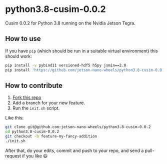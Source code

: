 # python3.8-cusim-0.0.2

Cusim 0.0.2 for Python 3.8 running on the Nvidia Jetson Tegra.


## How to use

If you have `pip` (which should be run in a suitable virtual environment) this should work:

```sh
pip install -v pybind11 versioned-hdf5 h5py jsmin==2.0
pip install 'https://github.com/jetson-nano-wheels/python3.8-cusim-0.0.2/releases/download/v0.0.1/cusim-0.0.2-cp38-cp38-linux_aarch64.whl'
```


## How to contribute

  1. [Fork this repo](https://github.com/jetson-nano-wheels/python3.8-cusim-0.0.2/fork)
  2. Add a branch for your new feature.
  3. Run the `init.sh` script.

Like this:

```sh
git clone git@github.com:jetson-nano-wheels/python3.8-cusim-0.0.2
cd python3.8-cusim-0.0.2
git checkout -b feature-my-fancy-addition
./init.sh
```

After that, do your edits, commit and push to your repo, and send a pull-request if you like 😃
